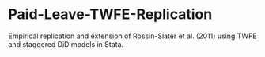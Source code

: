 # Paid-Leave-TWFE-Replication
Empirical replication and extension of Rossin-Slater et al. (2011) using TWFE and staggered DiD models in Stata.
